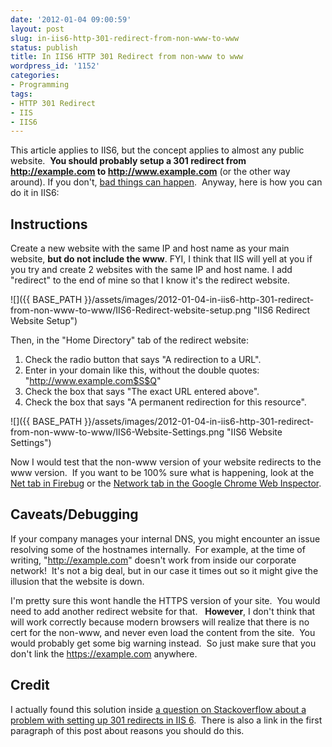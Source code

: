 ```yaml
---
date: '2012-01-04 09:00:59'
layout: post
slug: in-iis6-http-301-redirect-from-non-www-to-www
status: publish
title: In IIS6 HTTP 301 Redirect from non-www to www
wordpress_id: '1152'
categories:
- Programming
tags:
- HTTP 301 Redirect
- IIS
- IIS6
---
```


This article applies to IIS6, but the concept applies to almost any public website.  **You should probably setup a 301 redirect from http://example.com to http://www.example.com** (or the other way around). If you don't, [bad things can happen](http://webmasters.stackexchange.com/q/23649/10793).  Anyway, here is how you can do it in IIS6:

## Instructions

Create a new website with the same IP and host name as your main website, **but do not include the www**. FYI, I think that IIS will yell at you if you try and create 2 websites with the same IP and host name. I add "redirect" to the end of mine so that I know it's the redirect website.

![]({{ BASE_PATH }}/assets/images/2012-01-04-in-iis6-http-301-redirect-from-non-www-to-www/IIS6-Redirect-website-setup.png "IIS6 Redirect Website Setup")

Then, in the "Home Directory" tab of the redirect website:

  1. Check the radio button that says "A redirection to a URL".
  2. Enter in your domain like this, without the double quotes: "http://www.example.com$S$Q"
  3. Check the box that says "The exact URL entered above".
  4. Check the box that says "A permanent redirection for this resource".

![]({{ BASE_PATH }}/assets/images/2012-01-04-in-iis6-http-301-redirect-from-non-www-to-www/IIS6-Website-Settings.png "IIS6 Website Settings")

Now I would test that the non-www version of your website redirects to the www version.  If you want to be 100% sure what is happening, look at the [Net tab in Firebug](http://getfirebug.com/wiki/index.php/Net_Panel) or the [Network tab in the Google Chrome Web Inspector](http://code.google.com/chrome/devtools/docs/network.html).

## Caveats/Debugging

If your company manages your internal DNS, you might encounter an issue resolving some of the hostnames internally.  For example, at the time of writing, "http://example.com" doesn't work from inside our corporate network!  It's not a big deal, but in our case it times out so it might give the illusion that the website is down.

I'm pretty sure this wont handle the HTTPS version of your site.  You would need to add another redirect website for that.   **However**, I don't think that will work correctly because modern browsers will realize that there is no cert for the non-www, and never even load the content from the site.  You would probably get some big warning instead.  So just make sure that you don't link the https://example.com anywhere.

## Credit

I actually found this solution inside [a question on Stackoverflow about a problem with setting up 301 redirects in IIS 6](http://stackoverflow.com/q/643382/57698).  There is also a link in the first paragraph of this post about reasons you should do this.
